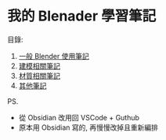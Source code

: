 # 我的 Blenader 學習筆記

目錄:<br/>
1. [一般 Blender 使用筆記](./1_General/index.md)
1. [建模相關筆記](./2_Modeling/index.md)
1. [材質相關筆記](./3_Materials/index.md)
1. [其他筆記](./9_Others/index.md)

PS.<br/>
- 從 Obsidian 改用回 VSCode + Guthub
- 原本用 Obsidian 寫的, 再慢慢改掉且重新編排